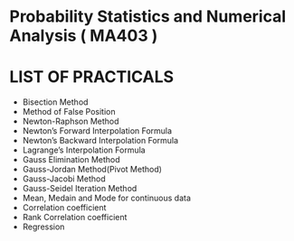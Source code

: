 # Probability Statistics and Numerical Analysis ( MA403 ) 
# LIST OF PRACTICALS

- Bisection Method
- Method of False Position
- Newton-Raphson Method
- Newton’s Forward Interpolation Formula
- Newton’s Backward Interpolation Formula
- Lagrange’s Interpolation Formula
- Gauss Elimination Method
- Gauss-Jordan Method(Pivot Method)
- Gauss-Jacobi Method
- Gauss-Seidel Iteration Method
- Mean, Medain and Mode for continuous data 
- Correlation coefficient
- Rank Correlation coefficient
- Regression
